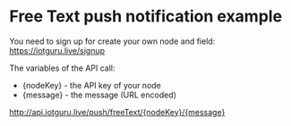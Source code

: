 # Free Text push notification example

You need to sign up for create your own node and field: https://iotguru.live/signup
 
The variables of the API call:

- {nodeKey} - the API key of your node
- {message} - the message (URL encoded)

http://api.iotguru.live/push/freeText/{nodeKey}/{message}
